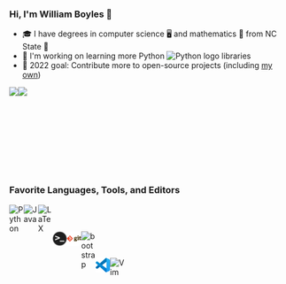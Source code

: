 ### Hi, I'm William Boyles :wave:

- :mortar_board: I have degrees in computer science :desktop_computer: and mathematics :notebook: from NC State :wolf:
- :seedling: I'm working on learning more Python <img alt="Python logo" width="18pt" src="https://upload.wikimedia.org/wikipedia/commons/c/c3/Python-logo-notext.svg" /> libraries
- :goal_net: 2022 goal: Contribute more to open-source projects (including [my own](https://github.com/wmboyles/Math-Summaries))

<p><img align="left" src="https://github-readme-stats.vercel.app/api?username=wmboyles&show_icons=true&locale=en&count_private=true&theme=omni&hide_rank=true" /></p>
<p><img align="left" src="https://github-readme-stats.vercel.app/api/top-langs/?username=wmboyles&theme=omni&layout=compact" /></p>
<br/><br/><br/><br/><br/><br/><br/><br/><br/>

### Favorite Languages, Tools, and Editors
<p>
<img align="left" alt="Python" width="26px" src="https://upload.wikimedia.org/wikipedia/commons/c/c3/Python-logo-notext.svg" />
<img align="left" alt="Java" width="26px" src="https://cdn.worldvectorlogo.com/logos/java-14.svg" />
<img align="left" alt="LaTeX" width="26px" src="https://i.stack.imgur.com/t5VF4.png" />
</p>

<br /><br />

<p>
<img align="left" alt="terminal" width="26px" src="https://raw.githubusercontent.com/github/explore/80688e429a7d4ef2fca1e82350fe8e3517d3494d/topics/terminal/terminal.png" />
<img align="left" alt="git" width="26px" src="https://raw.githubusercontent.com/github/explore/80688e429a7d4ef2fca1e82350fe8e3517d3494d/topics/git/git.png" />
<img align="left" alt="bootstrap" width="26px" src="https://upload.wikimedia.org/wikipedia/commons/thumb/b/b2/Bootstrap_logo.svg/768px-Bootstrap_logo.svg.png" />
</p>
  
<br /><br />

<p>
<img align="left" alt="VS Code" width="26px" src="https://raw.githubusercontent.com/github/explore/80688e429a7d4ef2fca1e82350fe8e3517d3494d/topics/visual-studio-code/visual-studio-code.png" />
<img align="left" alt="Vim" width="26px" src="https://upload.wikimedia.org/wikipedia/commons/thumb/9/9f/Vimlogo.svg/816px-Vimlogo.svg.png" />
</p>
